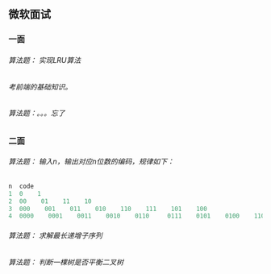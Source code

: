 ## 微软面试

### 一面

###### 算法题： 实现LRU算法

###### 考前端的基础知识。

###### 算法题：。。。忘了


### 二面

###### 算法题： 输入n，输出对应n位数的编码，规律如下：
```javascript
n  code
1  0    1 
2  00    01    11    10
3  000    001    011    010    110    111    101    100
4  0000    0001    0011    0010    0110     0111    0101    0100    1100    1101    1111    1110    1010    1011    1001    1000
```

###### 算法题： 求解最长递增子序列

###### 算法题： 判断一棵树是否平衡二叉树